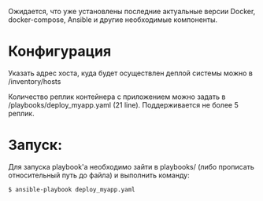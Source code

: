 Ожидается, что уже установлены последние актуальные версии Docker, docker-compose, Ansible и другие необходимые компоненты.

# Конфигурация
Указать адрес хоста, куда будет осуществлен деплой системы можно в /inventory/hosts

Количество реплик контейнера с приложением можно задать в /playbooks/deploy_myapp.yaml (21 line). Поддерживается не более 5 реплик.

# Запуск:
Для запуска playbook'a необходимо зайти в playbooks/ (либо прописать относительный путь до файла) и выполнить команду:

    $ ansible-playbook deploy_myapp.yaml
